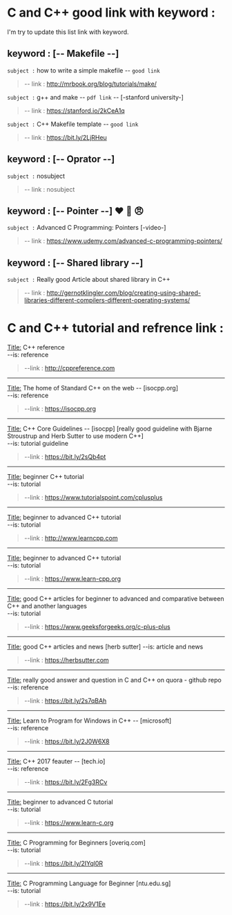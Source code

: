 # C and C++ good link with keyword :
I'm try to update this list link with keyword.

 

 ## keyword : [-- Makefile --] 
`subject :` how to write a simple makefile  -- `good link`   
>-- link :  http://mrbook.org/blog/tutorials/make/  

`subject :` g++ and make  -- `pdf link` -- [-stanford university-]   
>-- link :  https://stanford.io/2kCeA1q    

`subject :` C++ Makefile template  -- `good link`  
>-- link :  https://bit.ly/2LjRHeu    



## keyword : [-- Oprator --] 
`subject :` nosubject      
>-- link :  nosubject    


## keyword : [-- Pointer --] :heart: :muscle: :angry:
`subject :` Advanced C Programming: Pointers  [-video-]  
>-- link :  https://www.udemy.com/advanced-c-programming-pointers/  


## keyword : [-- Shared library --] 
`subject :` Really good Article about shared library in C++    
>-- link :  http://gernotklingler.com/blog/creating-using-shared-libraries-different-compilers-different-operating-systems/




#
# C and C++ tutorial and refrence link :

<Title:> C++ reference  
--is: reference   
>--link : http://cppreference.com  


<hr>

<Title:> The home of Standard C++ on the web -- [isocpp.org]  
--is: reference  
>--link : https://isocpp.org  


<hr>

<Title:> C++ Core Guidelines -- [isocpp]  [really good guideline with Bjarne Stroustrup and Herb Sutter to use modern C++]  
--is: tutorial guideline    
>--link : https://bit.ly/2sQb4pt    



<hr>

<Title:> beginner C++ tutorial  
--is: tutorial  
>--link : https://www.tutorialspoint.com/cplusplus


<hr>

<Title:> beginner to advanced C++ tutorial   
--is: tutorial  
>--link : http://www.learncpp.com

<hr>

<Title:> beginner to advanced C++ tutorial  
--is: tutorial  
>--link : https://www.learn-cpp.org

<hr>

<Title:> good C++ articles for beginner to advanced and comparative between C++ and another languages  
--is: tutorial  
>--link : https://www.geeksforgeeks.org/c-plus-plus  

<hr>

<Title:> good C++ articles and news  [herb sutter]
--is: article and news  
>--link : https://herbsutter.com  


<hr>

<Title:> really good answer and question in C and C++ on quora - github repo  
--is: reference  
>--link : https://bit.ly/2s7qBAh  


<hr>

<Title:> Learn to Program for Windows in C++ -- [microsoft]  
--is: reference  
>--link : https://bit.ly/2J0W6X8  


<hr>

<Title:> C++ 2017 feauter -- [tech.io]  
--is: reference  
>--link : https://bit.ly/2Fg3RCv  



<hr>

<Title:> beginner to advanced C tutorial  
--is: tutorial  
>--link : https://www.learn-c.org  

<hr>

<Title:> C Programming for Beginners  [overiq.com]  
--is: tutorial  
>--link : https://bit.ly/2IYql0R  

<hr>

<Title:> C Programming Language for Beginner  [ntu.edu.sg]  
--is: tutorial  
>--link : https://bit.ly/2x9V1Ee 


